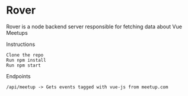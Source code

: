 <h1>
Rover
</h1>

Rover is a node backend server responsible for fetching data about Vue Meetups

Instructions

    Clone the repo
    Run npm install
    Run npm start

Endpoints

    /api/meetup -> Gets events tagged with vue-js from meetup.com